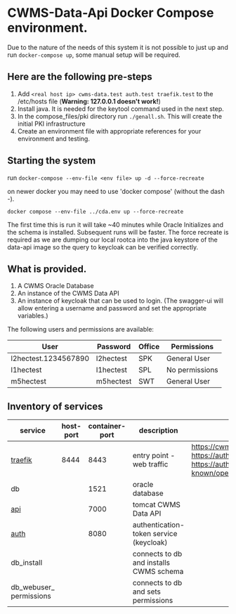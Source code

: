 # CWMS-Data-Api Docker Compose environment.

Due to the nature of the needs of this system it is not possible to just up and run `docker-compose up`, some manual setup will be required.

## Here are the following pre-steps
1. Add `<real host ip> cwms-data.test auth.test traefik.test` to the /etc/hosts file  (**Warning: 127.0.0.1 doesn't work!**)
2. Install java.  It is needed for the keytool command used in the next step.
3. In the compose_files/pki directory run `./genall.sh`. This will create the initial PKI infrastructure
4. Create an environment file with appropriate references for your environment and testing.


## Starting the system

run `docker-compose --env-file <env file> up -d --force-recreate`

on newer docker you may need to use 'docker compose' (without the dash -).

`docker compose --env-file ../cda.env up --force-recreate`

The first time this is run it will take ~40 minutes while Oracle Initializes and the schema is installed. Subsequent runs will be faster.
The force recreate is required as we are dumping our local rootca into the java keystore of the data-api image so the query to keycloak 
can be verified correctly.

## What is provided.

1. A CWMS Oracle Database
2. An instance of the CWMS Data API
3. An instance of keycloak that can be used to login. (The swagger-ui will allow entering a username and password and set the appropriate variables.)

The following users and permissions are available:

| User                  | Password    | Office | Permissions    |
| --------------------- | ----------- | ------ | ------------   |
| l2hectest.1234567890  | l2hectest   | SPK    | General User   |
| l1hectest             | l1hectest   | SPL    | No permissions |
| m5hectest             | m5hectest   | SWT    | General User   |


## Inventory of services


|service|host-port|container-port|description|test urls|
|----|--|---|--|--|
|[traefik](./compose_files/traefik/traefik.yml)|8444|8443|entry point - web traffic|https://cwms-data.test:8444/cwms-data/ https://auth.test:8444/auth/realms/cwms https://auth.test:8444/auth/realms/cwms/.well-known/openid-configuration|
|db||1521|oracle database|
|[api](./cwms-data-api/src/docker/Dockerfile)||7000|tomcat CWMS Data API |
|[auth](./compose_files/keycloak/Dockerfile)||8080|authentication-token service (keycloak)|
|db_install|||connects to db and installs CWMS schema|
|db_webuser_ permissions|||connects to db and sets permissions |
